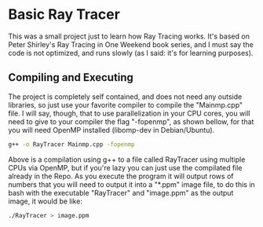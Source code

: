# Basic Ray Tracer

This was a small project just to learn how Ray Tracing works. It's based on Peter Shirley's Ray Tracing in One Weekend book series, and I must say the code is not optimized, and runs slowly (as I said: it's for learning purposes).

## Compiling and Executing

The project is completely self contained, and does not need any outside libraries, so just use your favorite compiler to compile the "Mainmp.cpp" file. I will say, though, that to use parallelization in your CPU cores, you will need to give to your compiler the flag "-fopenmp", as shown bellow, for that you will need OpenMP installed (libomp-dev in Debian/Ubuntu).

```bash
g++ -o RayTracer Mainmp.cpp -fopenmp
```
Above is a compilation using g++ to a file called RayTracer using multiple CPUs via OpenMP, but if you're lazy you can just use the compilated file already in the Repo. As you execute the program it will output rows of numbers that you will need to output it into a "*.ppm" image file, to do this in bash with the executable "RayTracer" and "image.ppm" as the output image, it would be like:

```bash
./RayTracer > image.ppm
```


